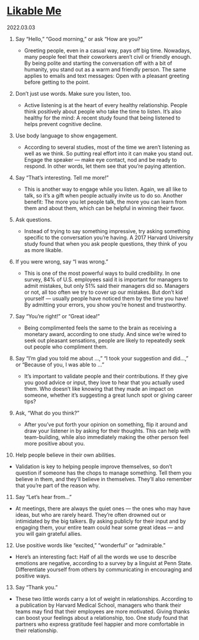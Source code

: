 # [Likable Me](https://www.cnbc.com/2022/03/02/avoid-these-communication-mistakes-if-you-want-to-be-more-likable-says-speech-and-words-experts.html)

2022.03.03

1. Say “Hello,” “Good morning,” or ask “How are you?” 
   - Greeting people, even in a casual way, pays off big time. Nowadays, many people feel that their coworkers aren’t civil or friendly enough. By being polite and starting the conversation off with a bit of humanity, you stand out as a warm and friendly person. The same applies to emails and text messages: Open with a pleasant greeting before getting to the point.

2. Don’t just use words. Make sure you listen, too. 
   - Active listening is at the heart of every healthy relationship. People think positively about people who take the time to listen. It’s also healthy for the mind: A recent study found that being listened to helps prevent cognitive decline.

3. Use body language to show engagement.
   - According to several studies, most of the time we aren’t listening as well as we think. So putting real effort into it can make you stand out. Engage the speaker — make eye contact, nod and be ready to respond. In other words, let them see that you’re paying attention.
  
4. Say “That’s interesting. Tell me more!”
   - This is another way to engage while you listen. Again, we all like to talk, so it’s a gift when people actually invite us to do so.
Another benefit: The more you let people talk, the more you can learn from them and about them, which can be helpful in winning their favor.

5. Ask questions.
   - Instead of trying to say something impressive, try asking something specific to the conversation you’re having. A 2017 Harvard University study found that when you ask people questions, they think of you as more likable.
   
6. If you were wrong, say “I was wrong.”
   - This is one of the most powerful ways to build credibility. In one survey, 84% of U.S. employees said it is important for managers to admit mistakes, but only 51% said their managers did so.
Managers or not, all too often we try to cover up our mistakes. But don’t kid yourself — usually people have noticed them by the time you have! By admitting your errors, you show you’re honest and trustworthy.

7. Say “You’re right!” or “Great idea!”
   - Being complimented feels the same to the brain as receiving a monetary award, according to one study. And since we’re wired to seek out pleasant sensations, people are likely to repeatedly seek out people who compliment them.
   
8. Say “I’m glad you told me about ...,” “I took your suggestion and did...,” or “Because of you, I was able to ...”
   - It’s important to validate people and their contributions. If they give you good advice or input, they love to hear that you actually used them.
Who doesn’t like knowing that they made an impact on someone, whether it’s suggesting a great lunch spot or giving career tips?

9. Ask, “What do you think?”
   - After you’ve put forth your opinion on something, flip it around and draw your listener in by asking for their thoughts. This can help with team-building, while also immediately making the other person feel more positive about you.

10. Help people believe in their own abilities.
   - Validation is key to helping people improve themselves, so don’t question if someone has the chops to manage something. Tell them you believe in them, and they’ll believe in themselves. They’ll also remember that you’re part of the reason why.

11. Say “Let’s hear from…”
   - At meetings, there are always the quiet ones — the ones who may have ideas, but who are rarely heard. They’re often drowned out or intimidated by the big talkers.
By asking publicly for their input and by engaging them, your entire team could hear some great ideas — and you will gain grateful allies. 

12. Use positive words like “excited,” “wonderful” or “admirable.”
   - Here’s an interesting fact: Half of all the words we use to describe emotions are negative, according to a survey by a linguist at Penn State. Differentiate yourself from others by communicating in encouraging and positive ways.
   
13. Say “Thank you.”
   - These two little words carry a lot of weight in relationships. According to a publication by Harvard Medical School, managers who thank their teams may find that their employees are more motivated.
Giving thanks can boost your feelings about a relationship, too. One study found that partners who express gratitude feel happier and more comfortable in their relationship.
